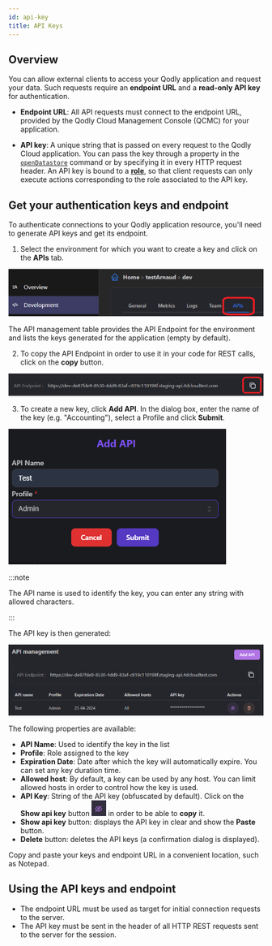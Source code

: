 ```yaml
---
id: api-key
title: API Keys
---
```


## Overview

You can allow external clients to access your Qodly application and request your data. Such requests require an **endpoint URL** and a **read-only API key** for authentication.

- **Endpoint URL**: All API requests must connect to the endpoint URL, provided by the Qodly Cloud Management Console (QCMC) for your application.

- **API key**: A unique string that is passed on every request to the Qodly Cloud application. You can pass the key through a property in the [`openDatastore`](../language/DataStoreClass.md#opendatastore) command or by specifying it in every HTTP request header. An API key is bound to a [**role**](../studio/roles/rolesPrivilegesOverview.md), so that client requests can only execute actions corresponding to the role associated to the API key.  



## Get your authentication keys and endpoint

To authenticate connections to your Qodly application resource, you'll need to generate API keys and get its endpoint.


1. Select the environment for which you want to create a key and click on the **APIs** tab.

![api-key](img/api1.png)

The API management table provides the API Endpoint for the environment and lists the keys generated for the application (empty by default).

2. To copy the API Endpoint in order to use it in your code for REST calls, click on the **copy** button.

![copy-endpoint](img/api3.png)

3. To create a new key, click **Add API**. In the dialog box, enter the name of the key (e.g. "Accounting"), select a Profile and click **Submit**.

![create key](img/api2.png)

:::note

The API name is used to identify the key, you can enter any string with allowed characters.

:::

The API key is then generated:

![API list](img/api4.png)


The following properties are available:

- **API Name**: Used to identify the key in the list
- **Profile**: Role assigned to the key
- **Expiration Date**: Date after which the key will automatically expire. You can set any key duration time.
- **Allowed host**: By default, a key can be used by any host. You can limit allowed hosts in order to control how the key is used.
- **API Key**: String of the API key (obfuscated by default). Click on the **Show api key** button ![API show](img/api-show.png) in order to be able to **copy** it.
- **Show api key** button: displays the API key in clear and show the **Paste** button.   
- **Delete** button: deletes the API keys (a confirmation dialog is displayed).


Copy and paste your keys and endpoint URL in a convenient location, such as Notepad.

## Using the API keys and endpoint

- The endpoint URL must be used as target for initial connection requests to the server.
- The API key must be sent in the header of all HTTP REST requests sent to the server for the session.
